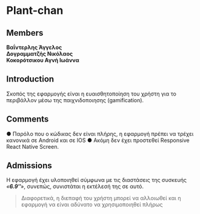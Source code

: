 # **Plant-chan**

## Members
**Βαΐντερλης Άγγελoς** <br >
**Δογραμματζής Νικόλαος** <br >
**Κοκορότσικου Αγνή Ιωάννα** <br >

## Introduction
Σκοπός της εφαρμογής είναι η ευαισθητοποίηση του χρήστη για το περιβάλλον μέσω της παιχνιδοποιησης (gamification). 

## **Comments**
● Παρόλο που ο κώδικας δεν είναι πλήρης, η εφαρμογή πρέπει να τρέχει κανονικά σε Android και σε IOS
● Ακόμη δεν έχει προστεθεί Responsive React Native Screen.

## **Admissions**
Η εφαρμογή έχει υλοποιηθεί σύμφωνα με τις διαστάσεις της συσκευής *«**6.9″***», συνεπώς, συνιστάται η εκτέλεσή της σε αυτό.
> Διαφορετικά, η διεπαφή του χρήστη μπορεί να αλλοιωθεί και η εφαρμογή να είναι αδύνατο να χρησιμοποιηθεί πλήρως
